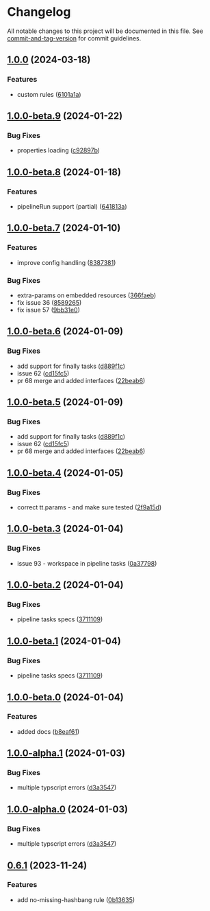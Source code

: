 # Changelog

All notable changes to this project will be documented in this file. See [commit-and-tag-version](https://github.com/absolute-version/commit-and-tag-version) for commit guidelines.

## [1.0.0](https://github.com/IBM/tekton-lint/compare/v1.0.0-beta.9...v1.0.0) (2024-03-18)


### Features

* custom rules ([6101a1a](https://github.com/IBM/tekton-lint/commit/6101a1af57515a0e6ccfb57de532e09f2e06638c))

## [1.0.0-beta.9](https://github.com/IBM/tekton-lint/compare/v1.0.0-beta.8...v1.0.0-beta.9) (2024-01-22)


### Bug Fixes

* properties loading ([c92897b](https://github.com/IBM/tekton-lint/commit/c92897bdc667bfba86765a6849be9ac69af8c0a0))

## [1.0.0-beta.8](https://github.com/IBM/tekton-lint/compare/v1.0.0-beta.7...v1.0.0-beta.8) (2024-01-18)


### Features

* pipelineRun support (partial) ([641813a](https://github.com/IBM/tekton-lint/commit/641813a3640b56140c22e659034a65e9e3950739))

## [1.0.0-beta.7](https://github.com/IBM/tekton-lint/compare/v1.0.0-beta.6...v1.0.0-beta.7) (2024-01-10)


### Features

* improve config handling ([8387381](https://github.com/IBM/tekton-lint/commit/8387381c5b46ab8a8279da348901fe0059025816))


### Bug Fixes

* extra-params on embedded resources ([366faeb](https://github.com/IBM/tekton-lint/commit/366faeb3f82a7888d87004effe5013b57844d533))
* fix issue 36 ([8589265](https://github.com/IBM/tekton-lint/commit/85892658465cb0d625ac11fa7c5e596986d40837))
* fix issue 57 ([9bb31e0](https://github.com/IBM/tekton-lint/commit/9bb31e060b0a03a51eb4f2adf54de9e733d8f2c2))

## [1.0.0-beta.6](https://github.com/IBM/tekton-lint/compare/v1.0.0-beta.4...v1.0.0-beta.6) (2024-01-09)


### Bug Fixes

* add support for finally tasks ([d889f1c](https://github.com/IBM/tekton-lint/commit/d889f1cae07335ea1c1697662d0efbb6eba4f34a))
* issue 62 ([cd15fc5](https://github.com/IBM/tekton-lint/commit/cd15fc52d235cad62991dcfa8105bdce1d936d08))
* pr 68 merge and added interfaces ([22beab6](https://github.com/IBM/tekton-lint/commit/22beab6cb4d456e7a0accc2d43006d397e9523b9))

## [1.0.0-beta.5](https://github.com/IBM/tekton-lint/compare/v1.0.0-beta.4...v1.0.0-beta.5) (2024-01-09)


### Bug Fixes

* add support for finally tasks ([d889f1c](https://github.com/IBM/tekton-lint/commit/d889f1cae07335ea1c1697662d0efbb6eba4f34a))
* issue 62 ([cd15fc5](https://github.com/IBM/tekton-lint/commit/cd15fc52d235cad62991dcfa8105bdce1d936d08))
* pr 68 merge and added interfaces ([22beab6](https://github.com/IBM/tekton-lint/commit/22beab6cb4d456e7a0accc2d43006d397e9523b9))

## [1.0.0-beta.4](https://github.com/IBM/tekton-lint/compare/v1.0.0-beta.3...v1.0.0-beta.4) (2024-01-05)


### Bug Fixes

* correct tt.params - and make sure  tested ([2f9a15d](https://github.com/IBM/tekton-lint/commit/2f9a15dec8e0ba4d1defa546d812f8726b96a5cb))

## [1.0.0-beta.3](https://github.com/IBM/tekton-lint/compare/v1.0.0-beta.1...v1.0.0-beta.3) (2024-01-04)


### Bug Fixes

* issue 93 - workspace in pipeline tasks ([0a37798](https://github.com/IBM/tekton-lint/commit/0a377988652c881b9a721e918c51061b85d6e27f))

## [1.0.0-beta.2](https://github.com/IBM/tekton-lint/compare/v1.0.0-beta.0...v1.0.0-beta.2) (2024-01-04)


### Bug Fixes

* pipeline tasks specs ([3711109](https://github.com/IBM/tekton-lint/commit/3711109731b8a029d5be376111849066e9bd8c74))

## [1.0.0-beta.1](https://github.com/IBM/tekton-lint/compare/v1.0.0-beta.0...v1.0.0-beta.1) (2024-01-04)


### Bug Fixes

* pipeline tasks specs ([3711109](https://github.com/IBM/tekton-lint/commit/3711109731b8a029d5be376111849066e9bd8c74))

## [1.0.0-beta.0](https://github.com/IBM/tekton-lint/compare/v1.0.0-alpha.1...v1.0.0-beta.0) (2024-01-04)


### Features

* added docs ([b8eaf61](https://github.com/IBM/tekton-lint/commit/b8eaf61cfbf50fc88b8bca67572ef3ed75546b65))

## [1.0.0-alpha.1](https://github.com/IBM/tekton-lint/compare/v0.7.0...v1.0.0-alpha.1) (2024-01-03)


### Bug Fixes

* multiple typscript errors ([d3a3547](https://github.com/IBM/tekton-lint/commit/d3a35471e4c1fb0a0c3048ef2ad50a5a2a75a4b0))

## [1.0.0-alpha.0](https://github.com/IBM/tekton-lint/compare/v0.7.0...v1.0.0-alpha.0) (2024-01-03)


### Bug Fixes

* multiple typscript errors ([d3a3547](https://github.com/IBM/tekton-lint/commit/d3a35471e4c1fb0a0c3048ef2ad50a5a2a75a4b0))

## [0.6.1](https://github.com/IBM/tekton-lint/compare/v0.6.0...v0.6.1) (2023-11-24)


### Features

* add no-missing-hashbang rule ([0b13635](https://github.com/IBM/tekton-lint/commit/0b1363547054b8ddf4a4b724ea595a6c4d1e54b6))
